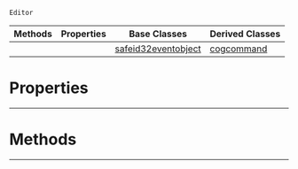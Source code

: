  `Editor`

|Methods|Properties|Base Classes|Derived Classes|
|---|---|---|---|
| | |[safeid32eventobject](https://github.com/zeroengineteam/ZeroDocs/code_reference/class_reference/safeid32eventobject.markdown)|[cogcommand](https://github.com/zeroengineteam/ZeroDocs/code_reference/class_reference/cogcommand.markdown)|


 #  Properties


---  
 #  Methods


---  
 

 